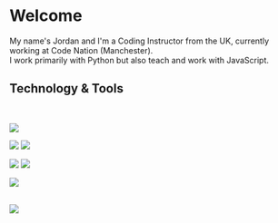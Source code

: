 # Welcome

My name's Jordan and I'm a Coding Instructor from the UK, currently working at Code Nation (Manchester).
<br>
I work primarily with Python but also teach and work with JavaScript.
<br>

## Technology & Tools

<br>

![](https://img.shields.io/badge/-Mac-informational?style=flat&logo=apple&logoColor=black&color=ffffff)

![](https://img.shields.io/badge/-Vim-informational?style=flat&logo=vim&logoColor=black&color=ffffff)
![](https://img.shields.io/badge/-VSCode-informational?style=flat&logo=visualstudiocode&logoColor=black&color=ffffff)

![](https://img.shields.io/badge/-Python-informational?style=flat&logo=python&logoColor=black&color=ffffff)
![](https://img.shields.io/badge/-JavaScript-informational?style=flat&logo=javascript&logoColor=black&color=ffffff)

![](https://img.shields.io/badge/-Docker-informational?style=flat&logo=docker&logoColor=black&color=ffffff)

<br>

<a href="https://github.com/darlodev/darlodev">
  <img align="center" src="https://github-readme-stats.vercel.app/api/top-langs/?username=darlodev&hide=css,html,tex&title_color=ffffff&text_color=c9cacc&icon_color=2bbc8a&bg_color=1d1f21&langs_count=6&layout=compact" />
</a>

<!---
darlodev/darlodev is a ✨ special ✨ repository because its `README.md` (this file) appears on your GitHub profile.
You can click the Preview link to take a look at your changes.
--->
